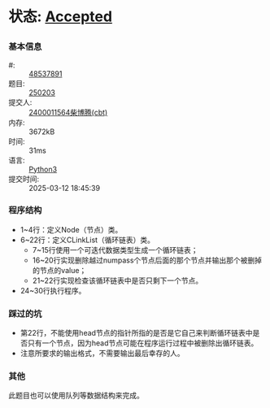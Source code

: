 # 状态: <a href="http://xzmdsa.openjudge.cn/2025hw2/solution/48537891/" class="result-right">Accepted</a>	</p>

<h3>基本信息</h3>
<dl>
	<dt>#:</dt>
	<dd><a href="/2025hw2/solution/48537891/">48537891</a></dd>
	<dt>题目:</dt>
	<dd><a href="/2025hw2/250203/">250203</a></dd>
	<dt>提交人:</dt>
	<dd><a class="user-anchor" href="http://openjudge.cn/user/1458599/in/group-480/">2400011564柴博腾(cbt)</a></dd>
		<dt>内存:</dt>
	<dd>3672kB</dd>
			<dt>时间:</dt>
	<dd>31ms</dd>
		<dt>语言:</dt>
	<dd><a href="/2025hw2/solution/48537891/">Python3</a></dd>
	<dt>提交时间:</dt>
	<dd>2025-03-12 18:45:39</dd>
</dl>

### 程序结构
* 1~4行：定义Node（节点）类。
* 6~22行：定义CLinkList（循环链表）类。
  * 7~15行使用一个可迭代数据类型生成一个循环链表；
  * 16~20行实现删除越过numpass个节点后面的那个节点并输出那个被删掉的节点的value；
  * 21~22行实现检查该循环链表中是否只剩下一个节点。
* 24~30行执行程序。

### 踩过的坑
* 第22行，不能使用head节点的指针所指的是否是它自己来判断循环链表中是否只有一个节点，因为head节点可能在程序运行过程中被删除出循环链表。
* 注意所要求的输出格式，不需要输出最后幸存的人。

### 其他
此题目也可以使用队列等数据结构来完成。
